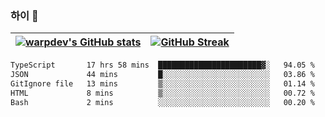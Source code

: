 
### 하이 👋
[![warpdev's GitHub stats](https://github-readme-stats.vercel.app/api?username=warpdev&show_icons=true&theme=vue-dark)](#) |[![GitHub Streak](https://github-readme-streak-stats.herokuapp.com/?user=warpdev&theme=dark)](#)
--- | --- |
<!--START_SECTION:waka-->

```txt
TypeScript       17 hrs 58 mins  ███████████████████████▓░   94.05 %
JSON             44 mins         █░░░░░░░░░░░░░░░░░░░░░░░░   03.86 %
GitIgnore file   13 mins         ▒░░░░░░░░░░░░░░░░░░░░░░░░   01.14 %
HTML             8 mins          ▒░░░░░░░░░░░░░░░░░░░░░░░░   00.72 %
Bash             2 mins          ░░░░░░░░░░░░░░░░░░░░░░░░░   00.20 %
```

<!--END_SECTION:waka-->

<!--
**warpdev/warpdev** is a ✨ _special_ ✨ repository because its `README.md` (this file) appears on your GitHub profile.

Here are some ideas to get you started:

- 🔭 I’m currently working on ...
- 🌱 I’m currently learning ...
- 👯 I’m looking to collaborate on ...
- 🤔 I’m looking for help with ...
- 💬 Ask me about ...
- 📫 How to reach me: ...
- 😄 Pronouns: ...
- ⚡ Fun fact: ...
-->
